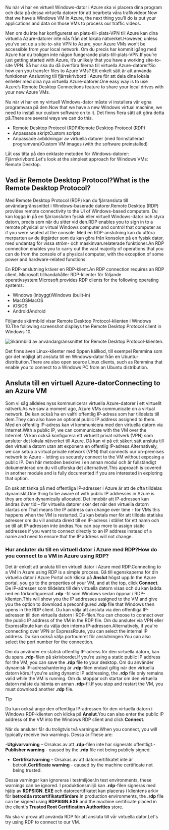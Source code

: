<span data-ttu-id="405e3-101">Nu när vi har en virtuell Windows-dator i Azure ska vi placera dina program och data på dessa virtuella datorer för att bearbeta våra trafikvideor.</span><span class="sxs-lookup"><span data-stu-id="405e3-101">Now that we have a Windows VM in Azure, the next thing you’ll do is put your applications and data on those VMs to process our traffic videos.</span></span> 

<span data-ttu-id="405e3-102">Men om du inte har konfigurerat en plats-till-plats-VPN till Azure kan dina virtuella Azure-datorer inte nås från det lokala nätverket.</span><span class="sxs-lookup"><span data-stu-id="405e3-102">However, unless you’ve set up a site-to-site VPN to Azure, your Azure VMs won’t be accessible from your local network.</span></span> <span data-ttu-id="405e3-103">Om du precis har kommit igång med Azure har du troligen inte någon fungerande plats-till-plats-VPN.</span><span class="sxs-lookup"><span data-stu-id="405e3-103">If you’re just getting started with Azure, it’s unlikely that you have a working site-to-site VPN.</span></span> <span data-ttu-id="405e3-104">Så hur ska du då överföra filerna till virtuella Azure-datorer?</span><span class="sxs-lookup"><span data-stu-id="405e3-104">So how can you transfer files to Azure VMs?</span></span> <span data-ttu-id="405e3-105">Ett enkelt sätt är att använda funktionen Anslutning till fjärrskrivbord i Azure för att dela dina lokala enheter med dina nya virtuella Azure-datorer.</span><span class="sxs-lookup"><span data-stu-id="405e3-105">One easy way is to use Azure’s Remote Desktop Connections feature to share your local drives with your new Azure VMs.</span></span>

<span data-ttu-id="405e3-106">Nu när vi har en ny virtuell Windows-dator måste vi installera vår egna programvara på den.</span><span class="sxs-lookup"><span data-stu-id="405e3-106">Now that we have a new Windows virtual machine, we need to install our custom software on to it.</span></span> <span data-ttu-id="405e3-107">Det finns flera sätt att göra detta på.</span><span class="sxs-lookup"><span data-stu-id="405e3-107">There are several ways we can do this.</span></span>

- <span data-ttu-id="405e3-108">Remote Desktop Protocol (RDP)</span><span class="sxs-lookup"><span data-stu-id="405e3-108">Remote Desktop Protocol (RDP)</span></span>
- <span data-ttu-id="405e3-109">Anpassade skript</span><span class="sxs-lookup"><span data-stu-id="405e3-109">Custom scripts</span></span>
- <span data-ttu-id="405e3-110">Anpassade avbildningar av virtuella datorer (med förinstallerad programvara)</span><span class="sxs-lookup"><span data-stu-id="405e3-110">Custom VM images (with the software preinstalled)</span></span>

<span data-ttu-id="405e3-111">Låt oss titta på den enklaste metoden för Windows-datorer: Fjärrskrivbord.</span><span class="sxs-lookup"><span data-stu-id="405e3-111">Let's look at the simplest approach for Windows VMs: Remote Desktop.</span></span>

## <a name="what-is-the-remote-desktop-protocol"></a><span data-ttu-id="405e3-112">Vad är Remote Desktop Protocol?</span><span class="sxs-lookup"><span data-stu-id="405e3-112">What is the Remote Desktop Protocol?</span></span>

<span data-ttu-id="405e3-113">Med Remote Desktop Protocol (RDP) kan du fjärransluta till användargränssnittet i Windows-baserade datorer.</span><span class="sxs-lookup"><span data-stu-id="405e3-113">Remote Desktop (RDP) provides remote connectivity to the UI of Windows-based computers.</span></span> <span data-ttu-id="405e3-114">Du kan logga in på en fjärransluten fysisk eller virtuell Windows-dator och styra datorn, precis som när du sitter vid den.</span><span class="sxs-lookup"><span data-stu-id="405e3-114">RDP enables you to sign in to a remote physical or virtual Windows computer and control that computer as if you were seated at the console.</span></span> <span data-ttu-id="405e3-115">Med en RDP-anslutning kan du utföra merparten av de åtgärder som du kan göra från konsolen på en fysisk dator, med undantag för vissa ström- och maskinvarurelaterade funktioner.</span><span class="sxs-lookup"><span data-stu-id="405e3-115">An RDP connection enables you to carry out the vast majority of operations that you can do from the console of a physical computer, with the exception of some power and hardware-related functions.</span></span>

<span data-ttu-id="405e3-116">En RDP-anslutning kräver en RDP-klient.</span><span class="sxs-lookup"><span data-stu-id="405e3-116">An RDP connection requires an RDP client.</span></span> <span data-ttu-id="405e3-117">Microsoft tillhandahåller RDP-klienter för följande operativsystem:</span><span class="sxs-lookup"><span data-stu-id="405e3-117">Microsoft provides RDP clients for the following operating systems:</span></span>

- <span data-ttu-id="405e3-118">Windows (inbyggt)</span><span class="sxs-lookup"><span data-stu-id="405e3-118">Windows (built-in)</span></span>
- <span data-ttu-id="405e3-119">MacOS</span><span class="sxs-lookup"><span data-stu-id="405e3-119">MacOS</span></span>
- <span data-ttu-id="405e3-120">iOS</span><span class="sxs-lookup"><span data-stu-id="405e3-120">iOS</span></span>
- <span data-ttu-id="405e3-121">Android</span><span class="sxs-lookup"><span data-stu-id="405e3-121">Android</span></span>

<span data-ttu-id="405e3-122">Följande skärmbild visar Remote Desktop Protocol-klienten i Windows 10.</span><span class="sxs-lookup"><span data-stu-id="405e3-122">The following screenshot displays the Remote Desktop Protocol client in Windows 10.</span></span>

![Skärmbild av användargränssnittet för Remote Desktop Protocol-klienten.](../media/4-rdp-client.png)

<span data-ttu-id="405e3-124">Det finns även Linux-klienter med öppen källkod, till exempel Remmina som gör det möjligt att ansluta till en Windows-dator från en Ubuntu-distribution.</span><span class="sxs-lookup"><span data-stu-id="405e3-124">There are also open source Linux clients, such as Remmina that enable you to connect to a Windows PC from an Ubuntu distribution.</span></span>

## <a name="connecting-to-an-azure-vm"></a><span data-ttu-id="405e3-125">Ansluta till en virtuell Azure-dator</span><span class="sxs-lookup"><span data-stu-id="405e3-125">Connecting to an Azure VM</span></span>

<span data-ttu-id="405e3-126">Som vi såg alldeles nyss kommunicerar virtuella Azure-datorer i ett virtuellt nätverk.</span><span class="sxs-lookup"><span data-stu-id="405e3-126">As we saw a moment ago, Azure VMs communicate on a virtual network.</span></span> <span data-ttu-id="405e3-127">De kan också ha en valfri offentlig IP-adress som har tilldelats till dem.</span><span class="sxs-lookup"><span data-stu-id="405e3-127">They can also have an optional public IP address assigned to them.</span></span> <span data-ttu-id="405e3-128">Med en offentlig IP-adress kan vi kommunicera med den virtuella datorn via Internet.</span><span class="sxs-lookup"><span data-stu-id="405e3-128">With a public IP, we can communicate with the VM over the Internet.</span></span> <span data-ttu-id="405e3-129">Vi kan också konfigurera ett virtuellt privat nätverk (VPN) som ansluter det lokala nätverket till Azure. Då kan vi på ett säkert sätt ansluta till den virtuella datorn utan att exponera en offentlig IP-adress.</span><span class="sxs-lookup"><span data-stu-id="405e3-129">Alternatively, we can setup a virtual private network (VPN) that connects our on-premises network to Azure - letting us securely connect to the VM without exposing a public IP.</span></span> <span data-ttu-id="405e3-130">Den här metoden beskrivs i en annan modul och är fullständigt dokumenterad om du vill utforska det alternativet.</span><span class="sxs-lookup"><span data-stu-id="405e3-130">This approach is covered in another module and is fully documented if you are interested in exploring that option.</span></span>

<span data-ttu-id="405e3-131">En sak att tänka på med offentliga IP-adresser i Azure är att de ofta tilldelas dynamiskt.</span><span class="sxs-lookup"><span data-stu-id="405e3-131">One thing to be aware of with public IP addresses in Azure is they are often dynamically allocated.</span></span> <span data-ttu-id="405e3-132">Det innebär att IP-adressen kan ändras över tid – för virtuella datorer sker det när den virtuella datorn startas om.</span><span class="sxs-lookup"><span data-stu-id="405e3-132">That means the IP address can change over time - for VMs this happens when the VM is restarted.</span></span> <span data-ttu-id="405e3-133">Du kan betala mer för att tilldela statiska adresser om du vill ansluta direkt till en IP-adress i stället för ett namn och se till att IP-adressen inte ändras.</span><span class="sxs-lookup"><span data-stu-id="405e3-133">You can pay more to assign static addresses if you want to connect directly to an IP address instead of a name and need to ensure that the IP address will not change.</span></span>

### <a name="how-do-you-connect-to-a-vm-in-azure-using-rdp"></a><span data-ttu-id="405e3-134">Hur ansluter du till en virtuell dator i Azure med RDP?</span><span class="sxs-lookup"><span data-stu-id="405e3-134">How do you connect to a VM in Azure using RDP?</span></span>

<span data-ttu-id="405e3-135">Det är enkelt att ansluta till en virtuell dator i Azure med RDP.</span><span class="sxs-lookup"><span data-stu-id="405e3-135">Connecting to a VM in Azure using RDP is a simple process.</span></span> <span data-ttu-id="405e3-136">Gå till egenskaperna för din virtuella dator i Azure Portal och klicka på **Anslut** högst upp.</span><span class="sxs-lookup"><span data-stu-id="405e3-136">In the Azure portal, you go to the properties of your VM, and at the top, click **Connect**.</span></span> <span data-ttu-id="405e3-137">De IP-adresser som tilldelats till den virtuella datorn visas och du kan ladda ned en förkonfigurerad **.rdp** -fil som Windows sedan öppnar i RDP-klienten.</span><span class="sxs-lookup"><span data-stu-id="405e3-137">This will show you the IP addresses assigned to the VM and give you the option to download a preconfigured **.rdp** file that Windows then opens in the RDP client.</span></span> <span data-ttu-id="405e3-138">Du kan välja att ansluta via den offentliga IP-adressen till den virtuella datorn i RDP-filen.</span><span class="sxs-lookup"><span data-stu-id="405e3-138">You can choose to connect over the public IP address of the VM in the RDP file.</span></span> <span data-ttu-id="405e3-139">Om du ansluter via VPN eller ExpressRoute kan du välja den interna IP-adressen.</span><span class="sxs-lookup"><span data-stu-id="405e3-139">Alternatively, if you're connecting over VPN or ExpressRoute, you can select the internal IP address.</span></span> <span data-ttu-id="405e3-140">Du kan också välja portnumret för anslutningen.</span><span class="sxs-lookup"><span data-stu-id="405e3-140">You can also select the port number for the connection.</span></span>

<span data-ttu-id="405e3-141">Om du använder en statisk offentlig IP-adress för den virtuella datorn, kan du spara **.rdp**-filen på skrivbordet.</span><span class="sxs-lookup"><span data-stu-id="405e3-141">If you're using a static public IP address for the VM, you can save the **.rdp** file to your desktop.</span></span> <span data-ttu-id="405e3-142">Om du använder dynamisk IP-adresshantering är **.rdp**-filen endast giltig när den virtuella datorn körs.</span><span class="sxs-lookup"><span data-stu-id="405e3-142">If you're using dynamic IP addressing, the **.rdp** file only remains valid while the VM is running.</span></span> <span data-ttu-id="405e3-143">Om du stoppar och startar om den virtuella datorn måste du hämta en annan **.rdp**-fil.</span><span class="sxs-lookup"><span data-stu-id="405e3-143">If you stop and restart the VM, you must download another **.rdp** file.</span></span>

> [!TIP]
> <span data-ttu-id="405e3-144">Du kan också ange den offentliga IP-adressen för den virtuella datorn i Windows RDP-klienten och klicka på **Anslut**.</span><span class="sxs-lookup"><span data-stu-id="405e3-144">You can also enter the public IP address of the VM into the Windows RDP client and click **Connect**.</span></span>

<span data-ttu-id="405e3-145">När du ansluter får du troligtvis två varningar.</span><span class="sxs-lookup"><span data-stu-id="405e3-145">When you connect, you will typically receive two warnings.</span></span> <span data-ttu-id="405e3-146">Dessa är:</span><span class="sxs-lookup"><span data-stu-id="405e3-146">These are:</span></span>

<span data-ttu-id="405e3-147">-**Utgivarvarning** – Orsakas av att **.rdp**-filen inte har signerats offentligt.</span><span class="sxs-lookup"><span data-stu-id="405e3-147">-**Publisher warning** - caused by the **.rdp** file not being publicly signed.</span></span>
- <span data-ttu-id="405e3-148">**Certifikatvarning** – Orsakas av att datorcertifikatet inte är betrott.</span><span class="sxs-lookup"><span data-stu-id="405e3-148">**Certificate warning** - caused by the machine certificate not being trusted.</span></span>

<span data-ttu-id="405e3-149">Dessa varningar kan ignoreras i testmiljöer.</span><span class="sxs-lookup"><span data-stu-id="405e3-149">In test environments, these warnings can be ignored.</span></span> <span data-ttu-id="405e3-150">I produktionsmiljö kan **.rdp**-filen signeras med hjälp av **RDPSIGN. EXE** och datorcertifikatet kan placeras i klientens arkiv för **betrodda rotcertifikatutfärdare**.</span><span class="sxs-lookup"><span data-stu-id="405e3-150">In production environments, the **.rdp** file can be signed using **RDPSIGN.EXE** and the machine certificate placed in the client's **Trusted Root Certification Authorities** store.</span></span>

<span data-ttu-id="405e3-151">Nu ska vi prova att använda RDP för att ansluta till vår virtuella dator.</span><span class="sxs-lookup"><span data-stu-id="405e3-151">Let's try using RDP to connect to our VM.</span></span>